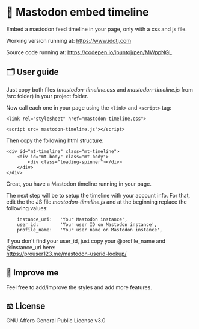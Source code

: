 # 🐘 Mastodon embed timeline

Embed a mastodon feed timeline in your page, only with a css and js file.

Working version running at:
<https://www.idotj.com>

Source code running at:
<https://codepen.io/ipuntoj/pen/MWppNGL>

## 🗂️ User guide

Just copy both files (*mastodon-timeline.css* and *mastodon-timeline.js* from /src folder) in your project folder.

Now call each one in your page using the `<link>` and `<script>` tag:
```
<link rel="stylesheet" href="mastodon-timeline.css">
```

```
<script src='mastodon-timeline.js'></script>
```

Then copy the following html structure:

```
<div id="mt-timeline" class="mt-timeline">
    <div id="mt-body" class="mt-body">
        <div class="loading-spinner"></div>
    </div>
</div>
```

Great, you have a Mastodon timeline running in your page.

The next step will be to setup the timeline with your account info.
For that, edit the the JS file *mastodon-timeline.js*  and at the beginning replace the following values:

```
    instance_uri:   'Your Mastodon instance',
    user_id:        'Your user ID on Mastodon instance',
    profile_name:   'Your user name on Mastodon instance',
```

If you don't find your user_id, just copy your @profile_name and @instance_uri here:  
<a href="https://prouser123.me/mastodon-userid-lookup/" target="_blank" rel="noopener">https://prouser123.me/mastodon-userid-lookup/</a>

## 🚀 Improve me

Feel free to add/improve the styles and add more features.

## ⚖️ License

GNU Affero General Public License v3.0
